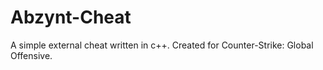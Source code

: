 # Abzynt-Cheat
A simple external cheat written in c++. Created for Counter-Strike: Global Offensive.
